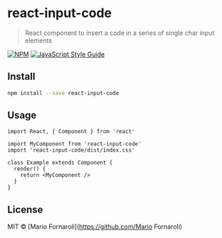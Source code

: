 # react-input-code

> React component to insert a code in a series of single char input elements

[![NPM](https://img.shields.io/npm/v/react-input-code.svg)](https://www.npmjs.com/package/react-input-code) [![JavaScript Style Guide](https://img.shields.io/badge/code_style-standard-brightgreen.svg)](https://standardjs.com)

## Install

```bash
npm install --save react-input-code
```

## Usage

```tsx
import React, { Component } from 'react'

import MyComponent from 'react-input-code'
import 'react-input-code/dist/index.css'

class Example extends Component {
  render() {
    return <MyComponent />
  }
}
```

## License

MIT © [Mario Fornaroli](https://github.com/Mario Fornaroli)
